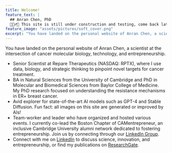 ```yaml
---
title: Welcome!
feature_text: |
  ## Anran Chen, PhD
  🚧👷‍♂️🚧 This site is still under construction and testing, come back later!
feature_image: "assets/pictures/soft_cover.png"
excerpt: "You have landed on the personal website of Anran Chen, a scientist at the intersection of cancer molecular biology, technology, and entrepreneurship."
---
```


You have landed on the personal website of Anran Chen, a scientist at the intersection of cancer molecular biology, technology, and entrepreneurship.

- Senior Scientist at Repare Therapeutics (NASDAQ: RPTX), where I use data, biology, and strategic thinking to pinpoint novel targets for cancer treatment.
- BA in Natural Sciences from the University of Cambridge and PhD in Molecular and Biomedical Sciences from Baylor College of Medicine. My PhD research focused on understanding the resistance mechanisms in ER+ breast cancer.
- Avid explorer for state-of-the-art AI models such as GPT-4 and Stable Diffusion. Fun fact: all images on this site are generated or improved by AIs!
- Team-worker and leader who have organized and hosted various events. I currently co-lead the Boston Chapter of  CAMentrepreneur, an inclusive Cambridge University alumni network dedicated to fostering entrepreneurship. Join us by connecting through our [LinkedIn Group](https://www.linkedin.com/groups/13026165/).
- Connect with me on [LinkedIn](https://www.linkedin.com/in/anran-chen-ph-d-6386a5a9/) to discuss science, innovation, and entrepreneurship, or find my publications on [ResearchGate](https://www.researchgate.net/profile/Anran-Chen-6).
